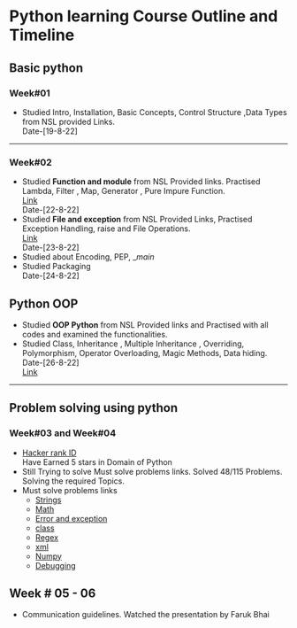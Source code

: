 # Python learning Course Outline and Timeline

## Basic python 
### Week#01
- Studied Intro, Installation, Basic Concepts, Control Structure ,Data Types from NSL provided Links.<br> 
Date-[19-8-22]

-----

### Week#02

-  Studied **Function and module** from NSL Provided links. Practised Lambda, Filter , Map, Generator , Pure Impure Function.<br>
[Link](https://github.com/Abdullahil-Mahmud-Arif/nsl-study-materials/tree/main/Python_Basics/Functional_Programming)<br>
Date-[22-8-22]
- Studied **File and exception** from NSL Provided Links, Practised Exception Handling, raise and File Operations.<br>
[Link](https://github.com/Abdullahil-Mahmud-Arif/nsl-study-materials/tree/main/Python_Basics/File_%26_Exception)<br>
Date-[23-8-22]
- Studied about Encoding, PEP, __main_  
- Studied Packaging <br>
Date-[24-8-22]

## Python OOP
- Studied **OOP Python** from NSL Provided links and Practised with all codes and examined the functionalities.
- Studied Class, Inheritance , Multiple Inheritance , Overriding, Polymorphism, Operator Overloading, Magic Methods, Data hiding. <br>
 Date-[26-8-22] <br>
  [Link](https://github.com/Abdullahil-Mahmud-Arif/nsl-study-materials/tree/main/Python_Basics/OOP)

-----

## Problem solving using python
### Week#03 and Week#04
- [Hacker rank ID](https://www.hackerrank.com/mdarif1)<br>
  Have Earned 5 stars in Domain of Python
- Still Trying to solve Must solve problems links. Solved 48/115 Problems.<br> Solving the required Topics.
- Must solve problems links
  - [Strings](https://www.hackerrank.com/domains/python?filters%5Bsubdomains%5D%5B%5D=py-strings&filters%5Bdifficulty%5D%5B%5D=medium)
  - [Math](https://www.hackerrank.com/challenges/python-quest-1)
  - [Error and exception](https://www.hackerrank.com/domains/python?filters%5Bdifficulty%5D%5B%5D=easy&filters%5Bsubdomains%5D%5B%5D=errors-exceptions)
  - [class](https://www.hackerrank.com/domains/python?filters%5Bsubdomains%5D%5B%5D=py-classes)
  - [Regex](https://www.hackerrank.com/domains/python?filters%5Bsubdomains%5D%5B%5D=py-regex&filters%5Bdifficulty%5D%5B%5D=easy&filters%5Bdifficulty%5D%5B%5D=medium)
  - [xml](https://www.hackerrank.com/domains/python?filters%5Bsubdomains%5D%5B%5D=xml)
  - [Numpy](https://www.hackerrank.com/domains/python?filters%5Bsubdomains%5D%5B%5D=numpy)
  - [Debugging](https://www.hackerrank.com/domains/python?filters%5Bdifficulty%5D%5B%5D=medium&filters%5Bsubdomains%5D%5B%5D=py-debugging)
## Week # 05 - 06

- Communication guidelines. Watched the presentation by Faruk Bhai

